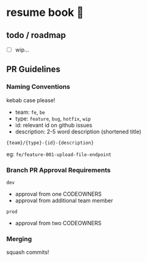 # resume book 🤩

## todo / roadmap

- [ ] wip...

## PR Guidelines

### Naming Conventions

kebab case please!

- team: `fe`, `be`
- type: `feature`, `bug`, `hotfix`, `wip`
- id: relevant id on github issues
- description: 2-5 word description (shortened title)

`{team}/{type}-{id}-{description}`

eg: `fe/feature-001-upload-file-endpoint`

### Branch PR Approval Requirements

`dev`

- approval from one CODEOWNERS
- approval from additional team member

`prod`

- approval from two CODEOWNERS

### Merging

squash commits!
